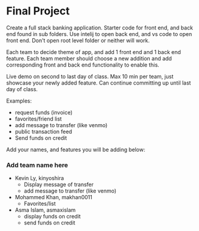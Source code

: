 # Final Project
Create a full stack banking application. Starter code for front end, and back end found in sub folders. Use intelij to open back end, and vs code to open front end. Don't open root level folder or neither will work.

Each team to decide theme of app, and add 1 front end and 1 back end feature. Each team member should choose a new addition and add corresponding front and back end functionality to enable this.

Live demo on second to last day of class. Max 10 min per team, just showcase your newly added feature. Can continue committing up until last day of class.

Examples:
- request funds (invoice)
- favorites/friend list
- add message to transfer (like venmo)
- public transaction feed
- Send funds on credit

Add your names, and features you will be adding below:
### Add team name here
- Kevin Ly, kinyoshira
    - Display message of transfer
    - add message to transfer (like venmo)
- Mohammed Khan, makhan0011
    - Favorites/list
- Asma Islam, asmaxislam
    - display funds on credit
    - send funds on credit
